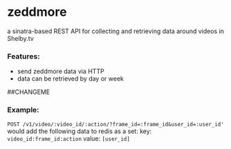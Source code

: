zeddmore
=======

a sinatra-based REST API for collecting and retrieving data around videos in Shelby.tv

### Features:
- send zeddmore data via HTTP
- data can be retrieved by day or week


##CHANGEME
### Example:
`POST /v1/video/:video_id/:action/?frame_id=:frame_id&user_id=:user_id'`
would add the following data to redis as a set:
key: `video_id:frame_id:action`
value: `[user_id]`
